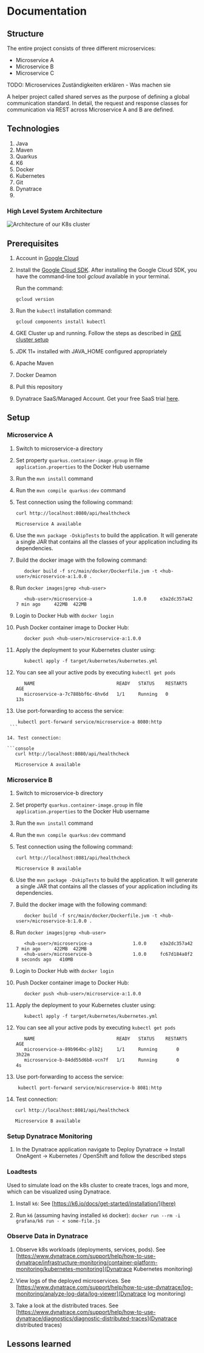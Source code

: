 # Documentation #

## Structure ##
The entire project consists of three different microservices:
 - Microservice A
 - Microservice B
 - Microservice C

TODO: Microservices Zuständigkeiten erklären - Was machen sie

A helper project called shared serves as the purpose of defining a global communication standard.
In detail, the request and response classes for communication via REST across Microservice A and B are defined.

## Technologies ##
1. Java
2. Maven
3. Quarkus
4. K6
5. Docker
2. Kubernetes
3. Git
4. Dynatrace
5. 

### High Level System Architecture ###
![Architecture of our K8s cluster](architecture.jpg "Architecture")
 
## Prerequisites ##

1. Account in [Google Cloud](http://cloud.google.com/)

2. Install the [Google Cloud SDK](https://cloud.google.com/sdk/install). After installing the Google Cloud SDK, you have the command-line tool *gcloud* available in your terminal.

   Run the command:
    ```console
    gcloud version
    ```

3. Run the `kubectl` installation command:

   ```console
   gcloud components install kubectl

4. GKE Cluster up and running. Follow the steps as described in [GKE cluster setup](https://github.com/clc3-CloudComputing/ws22/tree/main/3%20Kubernetes/exercise%203.1)

5. JDK 11+ installed with JAVA_HOME configured appropriately

6. Apache Maven

7. Docker Deamon

8. Pull this repository

9. Dynatrace SaaS/Managed Account. Get your free SaaS trial [here](https://www.dynatrace.com/trial/).

## Setup ##

### Microservice A ###

1. Switch to microservice-a directory

2. Set property `quarkus.container-image.group` in file `application.properties` to the Docker Hub username

3. Run the `mvn install` command

4. Run the `mvn compile quarkus:dev` command

5. Test connection using the following command:
   ```console
   curl http://localhost:8080/api/healthcheck

   Microservice A available
   ```

6. Use the `mvn package -DskipTests` to build the application. It will generate a single JAR that contains all the classes of your application including its dependencies.

7. Build the docker image with the following command:
   ```console
      docker build -f src/main/docker/Dockerfile.jvm -t <hub-user>/microservice-a:1.0.0 .
   ```
8. Run `docker images|grep <hub-user>`

   ```console
      <hub-user>/microservice-a               1.0.0     e3a2dc357a42   7 min ago     422MB  422MB
   ```

9. Login to Docker Hub with `docker login`

10. Push Docker container image to Docker Hub:
    ```console
       docker push <hub-user>/microservice-a:1.0.0
    ```

11. Apply the deployment to your Kubernetes cluster using:
    ```console
       kubectl apply -f target/kubernetes/kubernetes.yml
    ```
   
12. You can see all your active pods by executing `kubectl get pods`

    ```console
       NAME                              READY   STATUS    RESTARTS   AGE
       microservice-a-7c788bbf6c-6hv6d   1/1     Running   0          13s
    ```

13. Use port-forwarding to access the service:

   ```console
       kubectl port-forward service/microservice-a 8080:http
    ```
   
14. Test connection:

   ```console
      curl http://localhost:8080/api/healthcheck
   ```
   ```console
      Microservice A available
   ```



### Microservice B ###

1. Switch to microservice-b directory

2. Set property `quarkus.container-image.group` in file `application.properties` to the Docker Hub username

3. Run the `mvn install` command

4. Run the `mvn compile quarkus:dev` command

5. Test connection using the following command:
   ```console
   curl http://localhost:8081/api/healthcheck

   Microservice B available
   ```

6. Use the `mvn package -DskipTests` to build the application. It will generate a single JAR that contains all the classes of your application including its dependencies.

7. Build the docker image with the following command:
   ```console
      docker build -f src/main/docker/Dockerfile.jvm -t <hub-user>/microservice-b:1.0.0 .
   ```
8. Run `docker images|grep <hub-user>`

   ```console
      <hub-user>/microservice-a               1.0.0     e3a2dc357a42   7 min ago     422MB  422MB
      <hub-user>/microservice-b               1.0.0     fc67d184a8f2   8 seconds ago   410MB

   ```

9. Login to Docker Hub with `docker login`

10. Push Docker container image to Docker Hub:
    ```console
       docker push <hub-user>/microservice-a:1.0.0
    ```

11. Apply the deployment to your Kubernetes cluster using:
    ```console
       kubectl apply -f target/kubernetes/kubernetes.yml
    ```

12. You can see all your active pods by executing `kubectl get pods`

    ```console
       NAME                              READY   STATUS    RESTARTS   AGE
       microservice-a-89b964bc-plb2j     1/1     Running       0          3h22m
       microservice-b-84dd55d6b8-vcn7f   1/1     Running       0          4s
    ```

13. Use port-forwarding to access the service:

```console
    kubectl port-forward service/microservice-b 8081:http
 ```

14. Test connection:

```console
   curl http://localhost:8081/api/healthcheck
```
```console
   Microservice B available
```

### Setup Dynatrace Monitoring ###

1. In the Dynatrace application navigate to Deploy Dynatrace → Install OneAgent → Kubernetes / OpenShift and follow the described steps


### Loadtests ###
Used to simulate load on the k8s cluster to create traces, logs and more, which can be visualized using Dynatrace.

1. Install `k6`: See [https://k6.io/docs/get-started/installation/](here)

2. Run `k6` (assuming having installed `k6` docker): `docker run --rm -i grafana/k6 run - < some-file.js`

### Observe Data in Dynatrace ###

1. Observe k8s workloads (deployments, services, pods). See [https://www.dynatrace.com/support/help/how-to-use-dynatrace/infrastructure-monitoring/container-platform-monitoring/kubernetes-monitoring](Dynatrace Kubernetes monitoring)

2. View logs of the deployed microservices. See [https://www.dynatrace.com/support/help/how-to-use-dynatrace/log-monitoring/analyze-log-data/log-viewer](Dynatrace log monitoring)

3. Take a look at the distributed traces. See [https://www.dynatrace.com/support/help/how-to-use-dynatrace/diagnostics/diagnostic-distributed-traces](Dynatrace distributed traces)

## Lessons learned ##